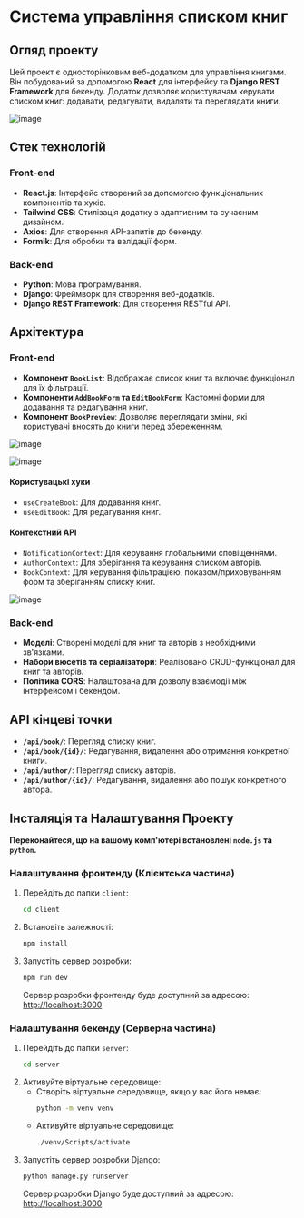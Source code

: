 # Система управління списком книг

## Огляд проекту

Цей проект є односторінковим веб-додатком для управління книгами. Він побудований за допомогою **React** для інтерфейсу та **Django REST Framework** для бекенду. Додаток дозволяє користувачам керувати списком книг: додавати, редагувати, видаляти та переглядати книги.

![image](https://github.com/user-attachments/assets/85058191-6566-4e14-b623-5ddd12764b4d)

## Стек технологій

### Front-end

- **React.js**: Інтерфейс створений за допомогою функціональних компонентів та хуків.
- **Tailwind CSS**: Стилізація додатку з адаптивним та сучасним дизайном.
- **Axios**: Для створення API-запитів до бекенду.
- **Formik**: Для обробки та валідації форм.

### Back-end

- **Python**: Мова програмування.
- **Django**: Фреймворк для створення веб-додатків.
- **Django REST Framework**: Для створення RESTful API.

## Архітектура

### Front-end

- **Компонент `BookList`**: Відображає список книг та включає функціонал для їх фільтрації.
- **Компоненти `AddBookForm` та `EditBookForm`**: Кастомні форми для додавання та редагування книг.
- **Компонент `BookPreview`**: Дозволяє переглядати зміни, які користувачі вносять до книги перед збереженням.

![image](https://github.com/user-attachments/assets/8b8e5797-ab21-4374-8cc7-5d63b165be9c)


![image](https://github.com/user-attachments/assets/e89e54ad-c567-4017-84fe-27a4e1f7472e)



#### Користувацькі хуки

- `useCreateBook`: Для додавання книг.
- `useEditBook`: Для редагування книг.

#### Контекстний API

- `NotificationContext`: Для керування глобальними сповіщеннями.
- `AuthorContext`: Для зберігання та керування списком авторів.
- `BookContext`: Для керування фільтрацією, показом/приховуванням форм та зберіганням списку книг.

![image](https://github.com/user-attachments/assets/86a335c8-d30c-469a-b8cd-0ca04a0a7f16)

### Back-end

- **Моделі**: Створені моделі для книг та авторів з необхідними зв'язками.
- **Набори вюсетів та серіалізатори**: Реалізовано CRUD-функціонал для книг та авторів.
- **Політика CORS**: Налаштована для дозволу взаємодії між інтерфейсом і бекендом.

## API кінцеві точки

- **`/api/book/`**: Перегляд списку книг.
- **`/api/book/{id}/`**: Редагування, видалення або отримання конкретної книги.
- **`/api/author/`**: Перегляд списку авторів.
- **`/api/author/{id}/`**: Редагування, видалення або пошук конкретного автора.

## Інсталяція та Налаштування Проекту

**Переконайтеся, що на вашому комп'ютері встановлені `node.js` та `python`.**

### Налаштування фронтенду (Клієнтська частина)

1. Перейдіть до папки `client`:
    ```bash
    cd client
    ```
2. Встановіть залежності:
    ```bash
    npm install
    ```
3. Запустіть сервер розробки:
    ```bash
    npm run dev
    ```
   Сервер розробки фронтенду буде доступний за адресою: [http://localhost:3000](http://localhost:3000)

### Налаштування бекенду (Серверна частина)

1. Перейдіть до папки `server`:
    ```bash
    cd server
    ```
2. Активуйте віртуальне середовище:
    - Створіть віртуальне середовище, якщо у вас його немає:
        ```bash
        python -m venv venv
        ```
    - Активуйте віртуальне середовище:
        ```bash
        ./venv/Scripts/activate
        ```
3. Запустіть сервер розробки Django:
    ```bash
    python manage.py runserver
    ```
   Сервер розробки Django буде доступний за адресою: [http://localhost:8000](http://localhost:8000)


